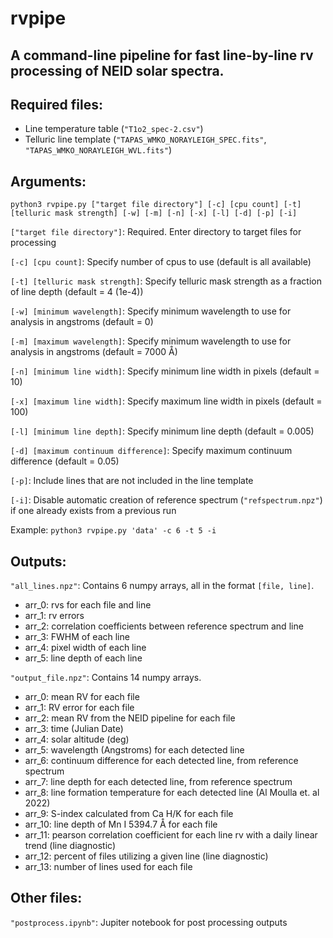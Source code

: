 # rvpipe
## A command-line pipeline for fast line-by-line rv processing of NEID solar spectra.

## Required files: 
- Line temperature table (`"T1o2_spec-2.csv"`)
- Telluric line template (`"TAPAS_WMKO_NORAYLEIGH_SPEC.fits"`, `"TAPAS_WMKO_NORAYLEIGH_WVL.fits"`)

## Arguments:

`python3 rvpipe.py ["target file directory"] [-c] [cpu count] [-t] [telluric mask strength] [-w] [-m] [-n] [-x] [-l] [-d] [-p] [-i]`

`["target file directory"]`: Required. Enter directory to target files for processing

`[-c] [cpu count]`: Specify number of cpus to use (default is all available)

`[-t] [telluric mask strength]`: Specify telluric mask strength as a fraction of line depth (default = 4 (1e-4))

`[-w] [minimum wavelength]`: Specify minimum wavelength to use for analysis in angstroms (default = 0)

`[-m] [maximum wavelength]`: Specify minimum wavelength to use for analysis in angstroms (default = 7000 Å)

`[-n] [minimum line width]`: Specify minimum line width in pixels (default = 10)

`[-x] [maximum line width]`: Specify maximum line width in pixels (default = 100)

`[-l] [minimum line depth]`: Specify minimum line depth (default = 0.005)

`[-d] [maximum continuum difference]`: Specify maximum continuum difference (default = 0.05)

`[-p]`: Include lines that are not included in the line template

`[-i]`: Disable automatic creation of reference spectrum (`"refspectrum.npz"`) if one already exists from a previous run

Example: `python3 rvpipe.py 'data' -c 6 -t 5 -i`

## Outputs:

`"all_lines.npz"`: Contains 6 numpy arrays, all in the format `[file, line]`.
- arr_0: rvs for each file and line
- arr_1: rv errors
- arr_2: correlation coefficients between reference spectrum and line
- arr_3: FWHM of each line
- arr_4: pixel width of each line
- arr_5: line depth of each line

`"output_file.npz"`: Contains 14 numpy arrays.
- arr_0: mean RV for each file
- arr_1: RV error for each file
- arr_2: mean RV from the NEID pipeline for each file
- arr_3: time (Julian Date)
- arr_4: solar altitude (deg)
- arr_5: wavelength (Angstroms) for each detected line
- arr_6: continuum difference for each detected line, from reference spectrum
- arr_7: line depth for each detected line, from reference spectrum
- arr_8: line formation temperature for each detected line (Al Moulla et. al 2022)
- arr_9: S-index calculated from Ca H/K for each file
- arr_10: line depth of Mn I 5394.7 Å for each file
- arr_11: pearson correlation coefficient for each line rv with a daily linear trend (line diagnostic)
- arr_12: percent of files utilizing a given line (line diagnostic)
- arr_13: number of lines used for each file

## Other files:

`"postprocess.ipynb"`: Jupiter notebook for post processing outputs
